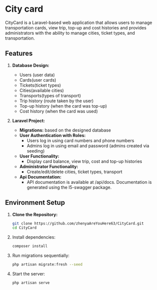 # City card

CityCard is a Laravel-based web application that allows users to manage transportation cards, view trip, top-up and cost histories 
and provides administrators with the ability to manage cities, ticket types, and transportation.

## Features
1. **Database Design:**
    - Users (user data)
    - Cards(user cards)
    - Tickets(ticket types)
    - Cities(available cities)
    - Transports(types of transport)
    - Trip history (route taken by the user)
    - Top-up history (when the card was top-up)
    - Cost history (when the card was used)

2. **Laravel Project:**
    - **Migrations:** based on the designed database
    - **User Authentication with Roles:**
        - Users log in using card numbers and phone numbers
        - Admins log in using email and password (admins created via seeding)
    - **User Functionality:**
        - Display card balance, view trip, cost and top-up histories
    - **Administrator Functionality:**
        - Create/edit/delete cities, ticket types, transport
    - **Api Documentation:**
        - API documentation is available at /api/docs. 
    Documentation is generated using the l5-swagger package.

## Environment Setup
1. **Clone the Repository:**
   ```bash
   git clone https://github.com/zhenyaAreYouHere63/CityCard.git
   cd CityCard
2. Install dependencies:
   ```bash
   composer install
3. Run migrations sequentially:
   ```bash 
   php artisan migrate:fresh --seed 
4. Start the server:
   ```bash 
   php artisan serve
